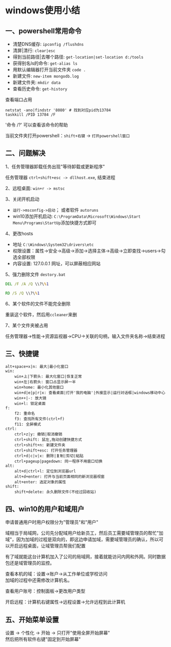 <!-- 2017/7/19  -->

# windows使用小结

## 一、powershell常用命令

- 清楚DNS缓存: `ipconfig /flushdns`
- 清屏|清行: `clear|esc`
- 得到当前路径|去哪个路径: `get-location|set-location d:/tools`
- 获得别名ls的命令: `get-alias ls`
- 用默认编辑器打开当前文件夹 `code .`
- 新建文件: `new-item mongodb.log`
- 新建文件夹: `mkdir data`
- 查看历史命令: `get-history`

查看端口占用

```shell
netstat -ano|findstr '8080' # 找到对应pid为13784
taskkill /PID 13784 /F
```

'命令 /?' 可以查看该命令的帮助

当前文件夹打开powershell：`shift+右键` -> `打开powershell窗口`

## 二、问题解决

1、任务管理器卸载任务出现"等待卸载或更新程序"

任务管理器 `ctrl+shift+esc -> dllhost.exe`, 结束进程

2、远程桌面: `win+r -> mstsc`

3、关闭开机启动

- `运行->msconfig->启动`； 或者软件 `autoruns`
- win10添加开机启动: `C:\ProgramData\Microsoft\Windows\Start Menu\Programs\StartUp`添加快捷方式即可

4、更改hosts

- 地址 `C:\Windows\System32\drivers\etc`
- 权限设置：属性->安全->高级->添加->选择主体->高级->立即查找->users->勾选全部权限
- 内容设置: 127.0.0.1 网址，可以屏蔽相应网站

5、强力删除文件 `destory.bat`

```bat
DEL /F /A /Q \\?\%1

RD /S /Q \\?\%1
```

6、某个软件的文件不能完全删除

重装这个软件，然后用`ccleaner`来删

7、某个文件夹被占用

任务管理器->性能->资源监视器->CPU->关联的句柄，输入文件夹名称->结束进程

## 三、快捷键

```shell
alt+space+x|n: 最大|最小化窗口
win:
    win+上|下箭头: 最大化窗口|恢复正常
    win+左|右箭头: 窗口占显示屏一半
    win+home: 最小化其他窗口
    win+d|e|p|r|x: 查看桌面|打开'我的电脑'|外接显示|运行对话框|windows移动中心
    win++|-: 放大镜
    win+l: 锁定桌面
f:
    f2: 重命名
    f3: 查找所有文件(ctrl+f)
    f11: 全屏模式
ctrl:
    ctrl+z|y: 撤销|取消撤销
    ctrl+shift: 鼠左,拖动创建快捷方式
    ctrl+shift+n: 新建文件夹
    ctrl+shift+esc: 打开任务管理器
    ctrl+d|c|v|x: 删除|复制|剪切|粘贴
    ctrl+pageup|pagedown: 同一程序不用窗口切换
alt:
    alt+d|ctrl+l: 定位到浏览器url
    alt+d+enter: 打开与当前页面相同的新浏览器视窗
    alt+enter: 选定对象的属性
shift:
    shift+delete: 永久删除文件(不经过回收站)
```

## 四、win10的用户和域用户

申请普通用户时用户权限分为"管理员"和"用户"

域相当于局域网，公司先分配域用户给新员工，然后员工需要域管理员的帮忙"加域"，因为加域的过程是双向的，即这边申请加域，需要域管理员的确认，所以可以开启远程桌面，让域管理员帮我们配置

有了域就能这台计算机加入了公司的局域网，接着就能访问内网和外网。同时数据包还是域管理员的监控。

查看本机的域：设置->账户->从工作单位或学校访问</br>
加域的过程中还需修改计算机名。</br>

查看用户账号：控制面板->更改用户类型

开启远程：计算机右键属性->远程设置->允许远程到此计算机

## 五、开始菜单设置

设置 -> 个性化 -> 开始 -> 只打开"使用全屏开始屏幕"  
然后把所有软件右键"固定到开始屏幕"

